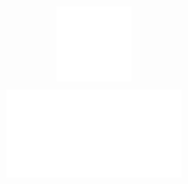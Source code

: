 <p align="center">
  <img src="logo.svg" alt="Click to see the source" width="30%">
</p>
<p align="center">
  <img src="header.svg" alt="Click to see the source" width="70%">
</p>






